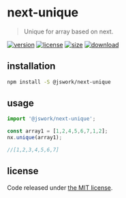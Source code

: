 # next-unique
> Unique for array based on next.

[![version][version-image]][version-url]
[![license][license-image]][license-url]
[![size][size-image]][size-url]
[![download][download-image]][download-url]

## installation
```bash
npm install -S @jswork/next-unique
```

## usage
```js
import '@jswork/next-unique';

const array1 = [1,2,4,5,6,7,1,2];
nx.unique(array1);

//[1,2,3,4,5,6,7]
```

## license
Code released under [the MIT license](https://github.com/afeiship/next-unique/blob/master/LICENSE.txt).

[version-image]: https://img.shields.io/npm/v/@jswork/next-unique
[version-url]: https://npmjs.org/package/@jswork/next-unique

[license-image]: https://img.shields.io/npm/l/@jswork/next-unique
[license-url]: https://github.com/afeiship/next-unique/blob/master/LICENSE.txt

[size-image]: https://img.shields.io/bundlephobia/minzip/@jswork/next-unique
[size-url]: https://github.com/afeiship/next-unique/blob/master/dist/next-unique.min.js

[download-image]: https://img.shields.io/npm/dm/@jswork/next-unique
[download-url]: https://www.npmjs.com/package/@jswork/next-unique
